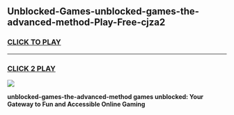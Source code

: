 
## Unblocked-Games-unblocked-games-the-advanced-method-Play-Free-cjza2
<h3>
<a href="https://premium76.site?title=unblocked-games-the-advanced-method&ref=19M">CLICK TO PLAY</a></h3>
<hr>

<h3>
<a href="https://premium76.site?title=unblocked-games-the-advanced-method&ref=19M">CLICK 2 PLAY</a>
  
</h3>

<a href="https://premium76.site?title=unblocked-games-the-advanced-method&ref=19M"><img src="https://clearcache.store/games.png"></a>


**unblocked-games-the-advanced-method games unblocked: Your Gateway to Fun and Accessible Online Gaming**
